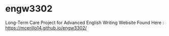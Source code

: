 # engw3302
Long-Term Care Project for Advanced English Writing 
Website Found Here : https://mcerillo14.github.io/engw3302/
